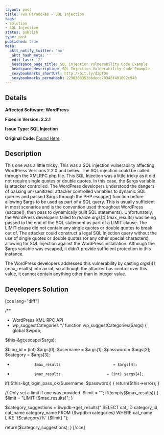 ```yaml
---
layout: post
title: Two Paradoxes - SQL Injection
tags:
- Solution
- SQL Injection
status: publish
type: post
published: true
meta:
  aktt_notify_twitter: 'no'
  _aktt_hash_meta: ''
  _edit_last: '2'
  _headspace_page_title: SQL injection Vulnerability Code Example
  _headspace_description: SQL Injection Vulnerability Code Example
  _sexybookmarks_shortUrl: http://bit.ly/dzpTDn
  _sexybookmarks_permaHash: 2296388353bbdecc78348f481092c940
---
```

## Details
<strong>__Affected Software:__ WordPress</strong>

<strong>__Fixed in Version:__  2.2.1</strong>

<strong>__Issue Type:__ SQL Injection</strong>

<strong>Original Code: </strong><a href="http://spotthevuln.com/2009/11/vulnerable-code-two-paradoxes/">Found Here</a>
## Description
This one was a little tricky.  This was a SQL injection vulnerability affecting WordPress Versions 2.2.0 and below.  The SQL injection could be called through the XMLRPC.php file.  This SQL Injection was a little tricky as it did not require single quotes or double quotes.  In this case, the $args variable is attacker controlled.  The WordPress developers understood the dangers of passing un-sanitized, attacker controlled variables to dynamic SQL queries and passed $args through the PHP escape() function before allowing $args to be used as part of a SQL query.  This is usually sufficient in most scenarios and is the convention used throughout WordPress (escape(), then pass to dynamically built SQL statements).  Unfortunately, the WordPress developers failed to realize $args[4] ($max_results) was being passed to the end of the SQL statement as part of a LIMIT clause.  The LIMIT clause did not contain any single quotes or double quotes to break out of.  The attacker could construct a legal SQL Injection query without the use of single quotes or double quotes (or any other special characters), allowing for SQL Injection against the WordPress installation.  Although the $args variable was escaped, it didn't provide sufficient protection in this instance.

The WordPress developers addressed this vulnerability by casting $args[4] ($max_results) into an int, so although the attacker has control over this value, it cannot contain anything other than in integer value.
## Developers Solution
[cce lang="diff"]

/**
* WordPress XML-RPC API
* wp_suggestCategories
*/
function wp_suggestCategories($args) {
global $wpdb;

$this-&gt;escape($args);

$blog_id                                = (int) $args[0];
$username                               = $args[1];
$password                               = $args[2];
$category                               = $args[3];
-               $max_results                        = $args[4];
+               $max_results                     = (int) $args[4];

if(!$this-&gt;login_pass_ok($username, $password)) {
return($this-&gt;error);
}

// Only set a limit if one was provided.
$limit = "";
if(!empty($max_results)) {
$limit = "LIMIT {$max_results}";
}

$category_suggestions = $wpdb-&gt;get_results("
SELECT cat_ID category_id,
cat_name category_name
FROM {$wpdb-&gt;categories}
WHERE cat_name LIKE '{$category}%'
{$limit}
");

return($category_suggestions);
}
[/cce] 
